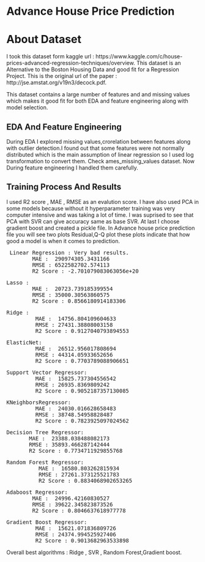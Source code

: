 # Advance House Price Prediction
<h1>About Dataset </h2>
<p>I took this dataset form kaggle url : https://www.kaggle.com/c/house-prices-advanced-regression-techniques/overview. This dataset is an Alternative to the Boston Housing Data and good fit for a Regression Project. This is the original url of the paper : http://jse.amstat.org/v19n3/decock.pdf.</p>
<p>This dataset contains a large number of features and and missing values which makes it good fit for both EDA and feature engineering along with model selection.</p>
  
  ## EDA And Feature Engineering
  <p>During EDA I explored missing values,crorelation between features along with outlier detection.I found out that some features were not normally distributed which is the main assumption of linear regression so I used log transformation to convert them. Check ames_missing_values dataset. Now During feature engineering I handled them carefully.</p>
  
  ## Training Process And Results 
  <p> I used R2 score , MAE , RMSE as an evalution score. I have also used PCA in some models because without it hyperparameter training was very computer intensive and was taking a lot of time. I was suprised to see that PCA with SVR can give accuracy same as base SVR. At last I choose gradient boost and created a pickle file. In Advance house price prediction file you will see two plots Residual,Q-Q plot these plots indicate that how good a model is when it comes to prediction.</p>
  <pre> Linear Regression : Very bad results.
        MAE :  290974305.3431166
        RMSE : 6522582702.574113
        R2 Score : -2.701079083063056e+20</pre>
        
  <pre>Lasso : 
        MAE :  20723.739185399554
        RMSE : 35000.30563860575
        R2 Score : 0.8566180914183306 </pre>
    
  <pre>Ridge : 
         MAE :  14756.804109604633
         RMSE : 27431.38808003158
         R2 Score : 0.9127040793894553</pre>
         
   <pre>ElasticNet:
         MAE :  26512.956017808694
         RMSE : 44314.05933652656
         R2 Score : 0.7703789088906651</pre>
         
   <pre>Support Vector Regressor:
         MAE :  15825.737304556542
         RMSE : 26935.8369809242
         R2 Score : 0.9052187357130085</pre>
   
   <pre>KNeighborsRegressor:
         MAE :  24030.016628658483
         RMSE : 38748.54958828487
         R2 Score : 0.7823925097024562</pre>
   
   <pre>Decision Tree Regressor:
       MAE :  23388.038488082173
       RMSE : 35893.466287142444
       R2 Score : 0.7734711929855768</pre>
       
   <pre>Random Forest Regressor:
          MAE :  16580.803262815934
          RMSE : 27261.373125521783
          R2 Score : 0.8834068902653265 </pre>
          
   <pre>Adaboost Regressor:
        MAE :  24996.42160830527
        RMSE : 39622.345823873526
        R2 Score : 0.8046637618977778 </pre>
        
   <pre>Gradient Boost Regressor:
         MAE :  15621.071836809726
         RMSE : 24374.994525927406
         R2 Score : 0.9013682963533898</pre>
         
  <p> Overall best algorithms : Ridge , SVR , Random Forest,Gradient boost.</p>
